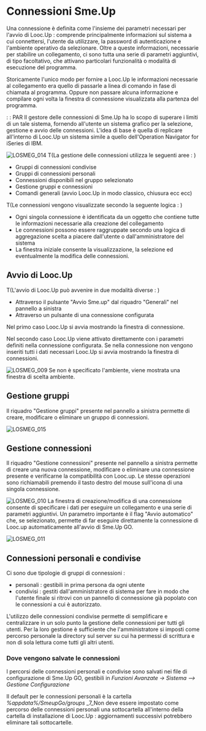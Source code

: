 # Connessioni Sme.Up
Una connessione è definita come l'insieme dei parametri necessari per l'avvio di Looc.Up :  comprende principalmente informazioni sul sistema a cui connettersi, l'utente da utilizzare, la password di autenticazione e l'ambiente operativo da selezionare. Oltre a queste informazioni, necessarie per stabilire un collegamento, ci sono tutta una serie di parametri aggiuntivi, di tipo facoltativo, che attivano particolari funzionalità o modalità di esecuzione del programma.

Storicamente l'unico modo per fornire a Looc.Up le informazioni necessarie al collegamento era quello di passarle a linea di comando in fase di chiamata al programma. Oppure non passare alcuna informazione e compilare ogni volta la finestra di connessione visualizzata alla partenza del programma.

 :  : PAR
Il gestore delle connessioni di Sme.Up ha lo scopo di superare i limiti di un tale sistema, fornendo all'utente un sistema grafico per la selezione, gestione e avvio delle connessioni.
L'idea di base è quella di replicare all'interno di Looc.Up un sistema simile a quello dell'Operation Navigator for iSeries di IBM.


![LOSMEG_014](http://doc.smeup.com/immagini/LOSMEG_02/LOSMEG_014.png)
 T(La gestione delle connessioni utilizza le seguenti aree : )
- Gruppi di connessioni condivise
- Gruppi di connessioni personali
- Connessioni disponibili nel gruppo selezionato
- Gestione gruppi e connessioni
- Comandi generali (avvio Looc.Up in modo classico, chiusura ecc ecc)

 T(Le connessioni vengono visualizzate secondo la seguente logica : )
- Ogni singola connessione è identificata da un oggetto che contiene tutte le informazioni necessarie alla creazione del collegamento
- Le connessioni possono essere raggruppate secondo una logica di aggregazione scelta a piacere dall'utente o dall'amministratore del sistema
- La finestra iniziale consente la visualizzazione, la selezione ed eventualmente la modifica delle connessioni.


## Avvio di Looc.Up
 T(L'avvio di Looc.Up può avvenire in due modalità diverse : )
- Attraverso il pulsante "Avvio Sme.up" dal riquadro "Generali" nel pannello a sinistra
- Attraverso un pulsante di una connessione configurata

Nel primo caso  Looc.Up si avvia mostrando la finestra di connessione.

Nel secondo caso Looc.Up viene attivato direttamente con i parametri definiti nella connessione configurata.
Se nella connessione non vengono inseriti tutti i dati necessari Looc.Up si avvia mostrando la finestra di connessioni.

![LOSMEG_009](http://doc.smeup.com/immagini/LOSMEG_02/LOSMEG_009.png)
Se non è specificato l'ambiente, viene mostrata una finestra di scelta ambiente.

## Gestione gruppi
Il riquadro "Gestione gruppi" presente nel pannello a sinistra permette di creare, modificare o eliminare un gruppo di connessioni.

![LOSMEG_015](http://doc.smeup.com/immagini/LOSMEG_02/LOSMEG_015.png)
## Gestione connessioni
Il riquadro "Gestione connessioni" presente nel pannello a sinistra permette di creare una nuova connessione, modificare o eliminare una connessione presente e verificarne la compatibilità con Looc.up.
Le stesse operazioni sono richiamabili premendo il tasto destro del mouse sull'icona di una singola connessione.

![LOSMEG_010](http://doc.smeup.com/immagini/LOSMEG_02/LOSMEG_010.png)
La finestra di creazione/modifica di una connessione consente di specificare i dati per eseguire un collegamento e una serie di parametri aggiuntivi.
Un parametro importante è il flag "Avvio automatico" che, se selezionato, permette di far eseguire direttamente la connessione di Looc.up automaticamente all'avvio di Sme.Up GO.

![LOSMEG_011](http://doc.smeup.com/immagini/LOSMEG_02/LOSMEG_011.png)
## Connessioni personali e condivise
Ci sono due tipologie di gruppi di connessioni : 
- personali :  gestibili in prima persona da ogni utente
- condivisi :  gestiti dall'amministratore di sistema per fare in modo che l'utente finale si ritrovi con un pannello di connessione già popolato con le connessioni a cui è autorizzato.

L'utilizzo delle connessioni condivise permette di semplificare e centralizzare in un solo punto la gestione delle connessioni per tutti gli utenti.
Per la loro gestione è sufficiente che l'amministratore si imposti come percorso personale la directory sul server su cui ha permessi di scrittura e non di sola lettura come tutti gli altri utenti.

### Dove vengono salvate le connessioni
I percorsi delle connessioni personali e condivise sono salvati nei file di configurazione di Sme.Up GO, gestibili in _Funzioni Avanzate -> Sistema --> Gestione Configurazione_

Il default per le connessioni personali è la cartella _%appdata%/SmeupGo/groups_
_7_Non deve essere impostato come percorso delle connessioni personali una sottocartella all'interno della cartella di installazione di Looc.Up :  aggiornamenti successivi potrebbero eliminare tali sottocartelle.


